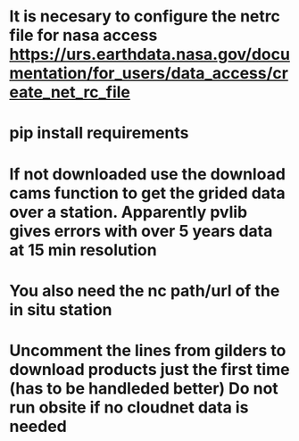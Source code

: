 # It is necesary to configure the netrc file for nasa access https://urs.earthdata.nasa.gov/documentation/for_users/data_access/create_net_rc_file
# pip install requirements
# If not downloaded use the download cams function to get the grided data over a station. Apparently pvlib gives errors with over 5 years data at 15 min resolution
# You also need the nc path/url of the in situ station 
# Uncomment the lines from gilders to download products just the first time (has to be handleded better) Do not run obsite if no cloudnet data is needed



